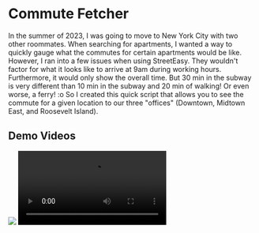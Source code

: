 # Commute Fetcher

In the summer of 2023, I was going to move to New York City with two other roommates. When searching for apartments, I wanted a way to quickly gauge what the commutes for certain apartments would be like. However, I ran into a few issues when using StreetEasy. They wouldn't factor for what it looks like to arrive at 9am during working hours. Furthermore, it would only show the overall time. But 30 min in the subway is very different than 10 min in the subway and 20 min of walking! Or even worse, a ferry! :o So I created this quick script that allows you to see the commute for a given location to our three "offices" (Downtown, Midtown East, and Roosevelt Island).

## Demo Videos

![](/assets/demo.gif)
![](/assets/demo.mov)